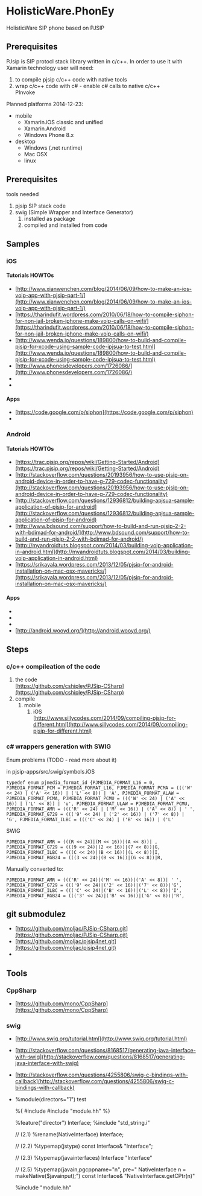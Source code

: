 # HolisticWare.PhonEy

HolisticWare SIP phone based on PJSIP

## Prerequisites

PJsip is SIP protocl stack library written in c/c++. In order to use it with Xamarin technology
user will need:

1.	to compile pjsip c/c++ code with native tools
2.	wrap c/c++ code with c# - enable c# calls to native c/c++ 	
	PInvoke	

Planned platforms 2014-12-23:

*	mobile		
	*	Xamarin.iOS classic and unified		
	*	Xamarin.Android		
	*	Windows Phone 8.x	
*	desktop	
	*	Windows (.net runtime)
	*	Mac OSX
	* 	linux
	
## Prerequisites

tools needed

1.	pjsip SIP stack code		
2.	swig (Simple Wrapper and Interface Generator)	
	1.	installed as package		
	2.	compiled and installed from code		

		
## Samples

### iOS

#### Tutorials HOWTOs

*	[http://www.xianwenchen.com/blog/2014/06/09/how-to-make-an-ios-voip-app-with-pjsip-part-1/](http://www.xianwenchen.com/blog/2014/06/09/how-to-make-an-ios-voip-app-with-pjsip-part-1/)
*	[https://tharindufit.wordpress.com/2010/06/18/how-to-compile-siphon-for-non-jail-broken-iphone-make-voip-calls-on-wifi/](https://tharindufit.wordpress.com/2010/06/18/how-to-compile-siphon-for-non-jail-broken-iphone-make-voip-calls-on-wifi/)
*	[http://www.wenda.io/questions/189800/how-to-build-and-compile-pjsip-for-xcode-using-sample-code-ipjsua-to-test.html](http://www.wenda.io/questions/189800/how-to-build-and-compile-pjsip-for-xcode-using-sample-code-ipjsua-to-test.html)
*	[http://www.phonesdevelopers.com/1726086/](http://www.phonesdevelopers.com/1726086/)
*	[]()
*	[]()


#### Apps

*	[https://code.google.com/p/siphon](https://code.google.com/p/siphon)
*	[]()

### Android 

#### Tutorials HOWTOs

*	[https://trac.pjsip.org/repos/wiki/Getting-Started/Android](https://trac.pjsip.org/repos/wiki/Getting-Started/Android)
*	[http://stackoverflow.com/questions/20193956/how-to-use-pjsip-on-android-device-in-order-to-have-g-729-codec-functionality](http://stackoverflow.com/questions/20193956/how-to-use-pjsip-on-android-device-in-order-to-have-g-729-codec-functionality)
*	[http://stackoverflow.com/questions/12936812/building-apjsua-sample-application-of-pjsip-for-android](http://stackoverflow.com/questions/12936812/building-apjsua-sample-application-of-pjsip-for-android)
*	[http://www.bdsound.com/support/how-to-build-and-run-pjsip-2-2-with-bdimad-for-android/](http://www.bdsound.com/support/how-to-build-and-run-pjsip-2-2-with-bdimad-for-android/)
*	[http://myandroidtuts.blogspot.com/2014/03/building-voip-application-in-android.html](http://myandroidtuts.blogspot.com/2014/03/building-voip-application-in-android.html)
*	[https://srikayala.wordpress.com/2013/12/05/pjsip-for-android-installation-on-mac-osx-mavericks/](https://srikayala.wordpress.com/2013/12/05/pjsip-for-android-installation-on-mac-osx-mavericks/)

#### Apps

*	[]()
*	[]()
*	[]()
*	[http://android.wooyd.org/](http://android.wooyd.org/)


## Steps	

### c/c++ compileation of the code

1.	the code		
	[https://github.com/cshipley/PJSip-CSharp](https://github.com/cshipley/PJSip-CSharp)
2.	compile 
	1.	mobile			
		1.	iOS 		
			[http://www.sillycodes.com/2014/09/compiling-pjsip-for-different.html](http://www.sillycodes.com/2014/09/compiling-pjsip-for-different.html)




### c# wrappers generation with SWIG


Enum problems (TODO - read more about it)

in pjsip-apps/src/swig/symbols.iOS

	typedef enum pjmedia_format_id {PJMEDIA_FORMAT_L16 = 0, PJMEDIA_FORMAT_PCM = PJMEDIA_FORMAT_L16, PJMEDIA_FORMAT_PCMA = ((('W' << 24) | ('A' << 16)) | ('L' << 8)) | 'A', PJMEDIA_FORMAT_ALAW = PJMEDIA_FORMAT_PCMA, PJMEDIA_FORMAT_PCMU = ((('W' << 24) | ('A' << 16)) | ('L' << 8)) | 'u', PJMEDIA_FORMAT_ULAW = PJMEDIA_FORMAT_PCMU, PJMEDIA_FORMAT_AMR = ((('R' << 24) | ('M' << 16)) | ('A' << 8)) | ' ', PJMEDIA_FORMAT_G729 = ((('9' << 24) | ('2' << 16)) | ('7' << 8)) | 'G', PJMEDIA_FORMAT_ILBC = ((('C' << 24) | ('B' << 16)) | ('L' 

SWIG

	PJMEDIA_FORMAT_AMR = (((R << 24)|(M << 16))|(A << 8))| ,
	PJMEDIA_FORMAT_G729 = (((9 << 24)|(2 << 16))|(7 << 8))|G,
	PJMEDIA_FORMAT_ILBC = (((C << 24)|(B << 16))|(L << 8))|I,
	PJMEDIA_FORMAT_RGB24 = (((3 << 24)|(B << 16))|(G << 8))|R,

Manually converted to:

	PJMEDIA_FORMAT_AMR = ((('R' << 24)|('M' << 16))|('A' << 8))| ' ',
	PJMEDIA_FORMAT_G729 = ((('9' << 24)|('2' << 16))|('7' << 8))|'G',
	PJMEDIA_FORMAT_ILBC = ((('C' << 24)|('B' << 16))|('L' << 8))|'I',
	PJMEDIA_FORMAT_RGB24 = ((('3' << 24)|('B' << 16))|('G' << 8))|'R',

## git submodulez

*	[https://github.com/moljac/PJSip-CSharp.git](https://github.com/moljac/PJSip-CSharp.git)
*	[https://github.com/moljac/pjsip4net.git](https://github.com/moljac/pjsip4net.git)
*	[]()


## Tools

###  CppSharp

*	[https://github.com/mono/CppSharp](https://github.com/mono/CppSharp)


### swig

*	[http://www.swig.org/tutorial.html](http://www.swig.org/tutorial.html)
*	[http://stackoverflow.com/questions/8168517/generating-java-interface-with-swig](http://stackoverflow.com/questions/8168517/generating-java-interface-with-swig)
*	[http://stackoverflow.com/questions/4255806/swig-c-bindings-with-callback](http://stackoverflow.com/questions/4255806/swig-c-bindings-with-callback)
*	[]()



	%module(directors="1") test

	%{
	#include <iostream>
	#include "module.hh"
	%}

	%feature("director") Interface;
	%include "std_string.i"

	// (2.1)
	%rename(NativeInterface) Interface; 

	// (2.2)
	%typemap(jstype) const Interface& "Interface";

	// (2.3)
	%typemap(javainterfaces) Interface "Interface"

	// (2.5)
	%typemap(javain,pgcppname="n",
			 pre="    NativeInterface n = makeNative($javainput);")
			const Interface&  "NativeInterface.getCPtr(n)"

	%include "module.hh"



